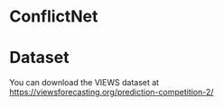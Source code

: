 # ConflictNet
# Dataset
You can download the VIEWS dataset at https://viewsforecasting.org/prediction-competition-2/

